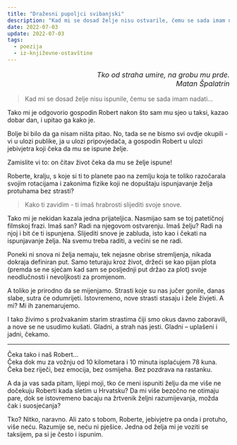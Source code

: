 ```yaml
---
title: "Dražesni pupoljci svibanjski"
description: "Kad mi se dosad želje nisu ostvarile, čemu se sada imam nadati..."
date: 2022-07-03
update: 2022-07-03
tags:
  - poezija
  - iz-književne-ostavštine
---
```


<p style='font-size: 1rem; font-style: italic; text-align: right;'>Tko od straha umire, na grobu mu prde.<br>Matan Špalatrin</p>

> Kad mi se dosad želje nisu ispunile, čemu se sada imam nadati...

Tako mi je odgovorio gospodin Robert nakon što sam mu sjeo u taksi, kazao dobar dan, i upitao ga kako je.

Bolje bi bilo da ga nisam ništa pitao. No, tada se ne bismo svi ovdje okupili - vi u ulozi publike, ja u ulozi pripovjedača, a gospodin Robert u ulozi jebivjetra koji čeka da mu se ispune želje.

Zamislite vi to: on čitav život čeka da mu se želje ispune!

Roberte, kralju, s koje si ti to planete pao na zemlju koja te toliko razočarala svojim rotacijama i zakonima fizike koji ne dopuštaju ispunjavanje želja protuhama bez strasti?

> Kako ti zavidim - ti imaš hrabrosti slijediti svoje snove.

Tako mi je nekidan kazala jedna prijateljica. Nasmijao sam se toj patetičnoj filmskoj frazi. Imaš san? Radi na njegovom ostvarenju. Imaš želju? Radi na njoj i bit će ti ispunjena. Slijediti snove je zabluda, isto kao i čekati na ispunjavanje želja. Na svemu treba raditi, a većini se ne radi.

Poneki ni snova ni želja nemaju, tek nejasne obrise stremljenja, nikada dokraja definiran put. Samo teturaju kroz život, držeći se kao pijan plota (premda se ne sjećam kad sam se posljednji put držao za plot) svoje neodlučnosti i nevoljkosti za promjenom.

A toliko je prirodno da se mijenjamo. Strasti koje su nas jučer gonile, danas slabe, sutra će odumrijeti. Istovremeno, nove strasti stasaju i žele živjeti. A mi? Mi ih zanemarujemo.

I tako živimo s prožvakanim starim strastima čiji smo okus davno zaboravili, a nove se ne usudimo kušati. Gladni, a strah nas jesti. Gladni – uplašeni i jadni, čekamo.

---

Čeka tako i naš Robert...  
Čeka dok mu za vožnju od 10 kilometara i 10 minuta isplaćujem 78 kuna. Čeka bez riječi, bez emocija, bez osmijeha. Bez pozdrava na rastanku.

A da ja vas sada pitam, lijepi moji, tko će meni ispuniti želju da me više ne dočekuju Roberti kada sletim u Hrvatsku? Da mi više bezočno ne otimaju pare, dok se istovremeno bacaju na žrtvenik željni razumijevanja, možda čak i suosjećanja?

Tko? Nitko, naravno. Ali zato s tobom, Roberte, jebivjetre pa onda i protuho, više neću. Razumije se, neću ni pješice. Jedna od želja mi je voziti se taksijem, pa si je često i ispunim.
